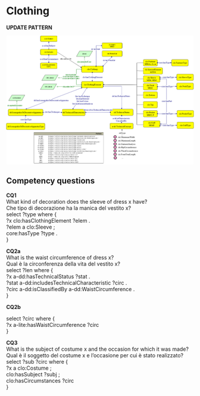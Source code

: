 # Clothing


**UPDATE PATTERN**


![Clothing pattern graph](https://github.com/ICCD-MiBACT/ArCo/blob/DEV-1.3.0/ArCo-release/Documentation/Clothing/Clothing-Pattern.drawio.png?raw=true)


## Competency questions


**CQ1**  
What kind of decoration does the sleeve of dress x have?  
Che tipo di decorazione ha la manica del vestito x?  
select ?type where {  
?x clo:hasClothingElement ?elem .  
?elem a clo:Sleeve ;  
core:hasType ?type .  
}  


**CQ2a**  
What is the waist circumference of dress x?  
Qual è la circonferenza della vita del vestito x?  
select ?len where {  
?x a-dd:hasTechnicalStatus ?stat .  
?stat a-dd:includesTechnicalCharacteristic ?circ .  
?circ a-dd:isClassifiedBy a-dd:WaistCircumference .  
}  

**CQ2b**  

select ?circ where {  
?x a-lite:hasWaistCircumference ?circ  
}  


**CQ3**  
What is the subject of costume x and the occasion for which it was made?  
Qual è il soggetto del costume x e l’occasione per cui è stato realizzato?  
select ?sub ?circ where {  
?x a clo:Costume ;  
clo:hasSubject ?subj ;  
clo:hasCircumstances ?circ  
}  

